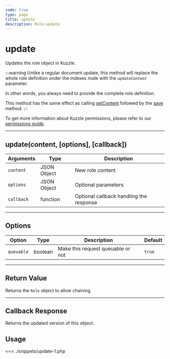 ```yaml
---
code: true
type: page
title: update
description: Role:update
---
```


# update

Updates the role object in Kuzzle.

:::warning
Unlike a regular document update, this method will replace the whole role definition under the indexes node with the `updateContent` parameter.

In other words, you always need to provide the complete role definition.

This method has the same effect as calling [setContent](/sdk/php/3/core-classes/role/set-content) followed by the [save](/sdk/php/3/core-classes/role/save) method.
:::

To get more information about Kuzzle permissions, please refer to our [permissions guide](/core/1/guides/essentials/security#user-permissions).

---

## update(content, [options], [callback])

| Arguments  | Type        | Description                             |
| ---------- | ----------- | --------------------------------------- |
| `content`  | JSON Object | New role content                        |
| `options`  | JSON Object | Optional parameters                     |
| `callback` | function    | Optional callback handling the response |

---

## Options

| Option     | Type    | Description                       | Default |
| ---------- | ------- | --------------------------------- | ------- |
| `queuable` | boolean | Make this request queuable or not | `true`  |

---

## Return Value

Returns the `Role` object to allow chaining.

---

## Callback Response

Returns the updated version of this object.

## Usage

<<< ./snippets/update-1.php
